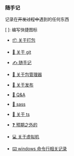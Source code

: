 ### 随手记

记录在~~开发过程中~~遇到的任何东西

[ ]: 编写快捷图标

- [📦 关于打包](src/build.md)

- [🌿 关于 git](src/git/git.md)

- [✍️ 随手记](src/jot-down.md)

- [🧩 关于包管理器](src/package-manager.md)

- [🚀 关于发布](src/publish.md)

- [💬 Q&A](src/QA.md)

- [🎨 sass](src/sass/sass.md)

- [🔧 关于 ts](src/ts.md)

- [❓ 预期之外的](src/unexpected.md)

- [💻 关于虚拟机](src/virtual-computer.md)

- [⌨️ windows 命令行相关记录](src/wincmd/wincmd.md)
